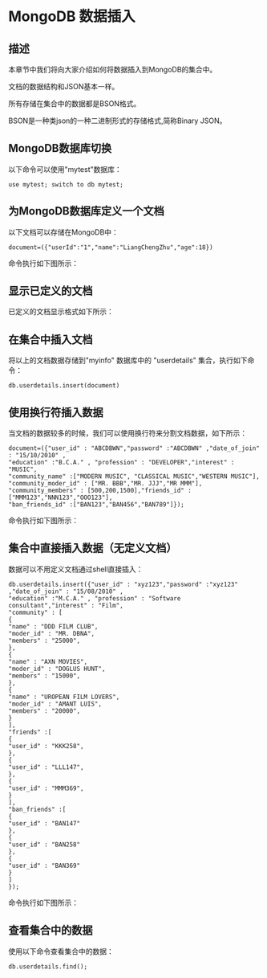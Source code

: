 # **MongoDB 数据插入**

## **描述**

本章节中我们将向大家介绍如何将数据插入到MongoDB的集合中。

文档的数据结构和JSON基本一样。

所有存储在集合中的数据都是BSON格式。

BSON是一种类json的一种二进制形式的存储格式,简称Binary JSON。

## **MongoDB数据库切换**

以下命令可以使用"mytest"数据库：

```
use mytest; switch to db mytest;
```

## **为MongoDB数据库定义一个文档**

以下文档可以存储在MongoDB中：

```
document=({"userId":"1","name":"LiangChengZhu","age":18})
```

命令执行如下图所示：

## **显示已定义的文档**

已定义的文档显示格式如下所示：

## **在集合中插入文档**

将以上的文档数据存储到"myinfo" 数据库中的 "userdetails" 集合，执行如下命令：

```
db.userdetails.insert(document)

```

## **使用换行符插入数据**

当文档的数据较多的时候，我们可以使用换行符来分割文档数据，如下所示：

```
document=({"user_id" : "ABCDBWN","password" :"ABCDBWN" ,"date_of_join" : "15/10/2010" ,  
"education" :"B.C.A." , "profession" : "DEVELOPER","interest" : "MUSIC",  
"community_name" :["MODERN MUSIC", "CLASSICAL MUSIC","WESTERN MUSIC"],  
"community_moder_id" : ["MR. BBB","MR. JJJ","MR MMM"],  
"community_members" : [500,200,1500],"friends_id" : ["MMM123","NNN123","OOO123"],  
"ban_friends_id" :["BAN123","BAN456","BAN789"]});

```

命令执行如下图所示：

## **集合中直接插入数据（无定义文档）**

数据可以不用定义文档通过shell直接插入：

```
db.userdetails.insert({"user_id" : "xyz123","password" :"xyz123" ,"date_of_join" : "15/08/2010" ,  
"education" :"M.C.A." , "profession" : "Software consultant","interest" : "Film",  
"community" : [  
{  
"name" : "DDD FILM CLUB",  
"moder_id" : "MR. DBNA",  
"members" : "25000",  
},  
{  
"name" : "AXN MOVIES",  
"moder_id" : "DOGLUS HUNT",  
"members" : "15000",  
},  
{  
"name" : "UROPEAN FILM LOVERS",  
"moder_id" : "AMANT LUIS",  
"members" : "20000",  
}  
],  
"friends" :[  
{  
"user_id" : "KKK258",  
},  
{  
"user_id" : "LLL147",  
},  
{  
"user_id" : "MMM369",  
}  
],  
"ban_friends" :[  
{  
"user_id" : "BAN147"  
},  
{  
"user_id" : "BAN258"  
},  
{  
"user_id" : "BAN369"  
}  
]  
});

```

命令执行如下图所示：

## **查看集合中的数据**

使用以下命令查看集合中的数据：

```
db.userdetails.find();

```

